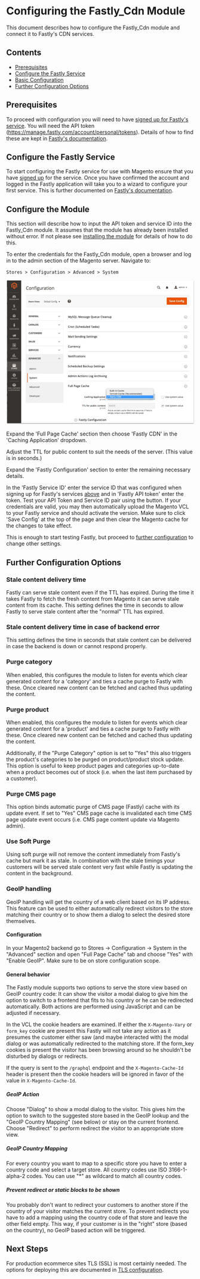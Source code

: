 # Configuring the Fastly_Cdn Module

This document describes how to configure the Fastly_Cdn module and connect it
to Fastly's CDN services.

## Contents

* [Prerequisites](#prerequisites)
* [Configure the Fastly Service](#configure-the-fastly-service)
* [Basic Configuration](#configure-the-module)
* [Further Configuration Options](#further-configuration-options)

## Prerequisites

To proceed with configuration you will need to have
[signed up for Fastly's service](https://www.fastly.com/signup). You will need
the API token (https://manage.fastly.com/account/personal/tokens). Details of how to find these
are kept in [Fastly's documentation](https://docs.fastly.com/en/guides/finding-and-managing-your-account-info).

## Configure the Fastly Service

To start configuring the Fastly service for use with Magento ensure that you
have [signed up](https://www.fastly.com/signup) for the service. Once you have
confirmed the account and logged in the Fastly application will take you to a
wizard to configure your first service. This is further documented on [Fastly's documentation](https://docs.fastly.com/en/guides/sign-up-and-create-your-first-service).

## Configure the Module

This section will describe how to input the API token and service ID into the
Fastly_Cdn module. It assumes that the module has already been installed
without error. If not please see [installing the module](INSTALLATION.md) for
details of how to do this.

To enter the credentials for the Fastly_Cdn module, open a browser and log in
to the admin section of the Magento server. Navigate to:

```
Stores > Configuration > Advanced > System
```

![Fastly Configuration](images/fastly_config.jpg "Fastly Configuration Page")

Expand the 'Full Page Cache' section then choose 'Fastly CDN' in the 'Caching
Application' dropdown.

Adjust the TTL for public content to suit the needs of the server. (This value
is in seconds.)

Expand the 'Fastly Configuration' section to enter the remaining necessary
details.

In the 'Fastly Service ID' enter the service ID that was configured when
signing up for Fastly's services [above](#configure-the-fastly-service) and
in 'Fastly API token' enter the token. Test your API Token and Service ID pair using the button. If your credentials are valid, you may then automatically upload the Magento VCL to your Fastly service and should activate the version. Make sure to click 'Save Config' at the top of the page and then clear the Magento cache for the changes to take effect.

This is enough to start testing Fastly, but proceed to
[further configuration](#further-configuration-options) to change other
settings.

## Further Configuration Options

### Stale content delivery time

Fastly can serve stale content even if the TTL has expired. During the time it
takes Fastly to fetch the fresh content from Magento it can serve stale content
from its cache. This setting defines the time in seconds to allow Fastly to
serve stale content after the "normal" TTL has expired.

### Stale content delivery time in case of backend error

This setting defines the time in seconds that stale content can be delivered in
case the backend is down or cannot respond properly.

### Purge category

When enabled, this configures the module to listen for events which clear
generated content for a 'category' and ties a cache purge to Fastly with
these. Once cleared new content can be fetched and cached thus updating the
content.

### Purge product

When enabled, this configures the module to listen for events which clear
generated content for a 'product' and ties a cache purge to Fastly with these.
Once cleared new content can be fetched and cached thus updating the content.

Additionally, if the "Purge Category" option is set to "Yes" this also
triggers the product's categories to be purged on product/product stock
update. This option is useful to keep product pages and categories up-to-date
when a product becomes out of stock (i.e. when the last item purchased by a
customer).

### Purge CMS page

This option binds automatic purge of CMS page (Fastly) cache with its update
event. If set to "Yes" CMS page cache is invalidated each time CMS page update
event occurs (i.e. CMS page content update via Magento admin).

### Use Soft Purge

Using soft purge will not remove the content immediately from Fastly's cache
but mark it as stale. In combination with the stale timings your customers will
be served stale content very fast while Fastly is updating the content in the
background.

### GeoIP handling

GeoIP handling will get the country of a web client based on its IP address.
This feature can be used to either automatically redirect visitors to the
store matching their country or to show them a dialog to select the desired
store themselves.

#### Configuration

In your Magento2 backend go to Stores -> Configuration -> System in the
"Advanced" section and open "Full Page Cache" tab and choose "Yes" with "Enable
GeoIP". Make sure to be on store configuration scope.

#### General behavior

The Fastly module supports two options to serve the store view based on GeoIP
country code: It can show the visitor a modal dialog to give him the option to
switch to a frontend that fits to his country or he can be redirected
automatically. Both actions are performed using JavaScript and can be adjusted
if necessary.

In the VCL the cookie headers are examined. If either the `X-Magento-Vary` or
`form_key` cookie are present this Fastly will not take any action as it
presumes the customer either saw (and maybe interacted with) the modal dialog
or was automatically redirected to the matching store. If the form_key cookies
is present the visitor has been browsing around so he shouldn't be disturbed by
dialogs or redirects.

If the query is sent to the `/graphql` endpoint and the `X-Magento-Cache-Id`
header is present then the cookie headers will be ignored in favor of the value
in `X-Magento-Cache-Id`.

##### GeoIP Action

Choose "Dialog" to show a modal dialog to the visitor. This gives him the
option to switch to the suggested store based in the GeoIP lookup and the
"GeoIP Country Mapping" (see below) or stay on the current frontend. Choose
"Redirect" to perform redirect the visitor to an appropriate store view.

##### GeoIP Country Mapping

For every country you want to map to a specific store you have to enter a
country code and select a target store. All country codes use ISO
3166-1-alpha-2 codes. You can use "*" as wildcard to match all country codes.

##### Prevent redirect or static blocks to be shown

You probably don't want to redirect your customers to another store if the
country of your visitor matches the current store. To prevent redirects you
have to add a mapping using the country code of that store and leave the other
field empty. This way, if your customer is in the "right" store (based on the
country), no GeoIP based action will be triggered.

## Next Steps

For production ecommerce sites TLS (SSL) is most certainly needed. The options
for deploying this are documented in [TLS configuration](TLS.md).
